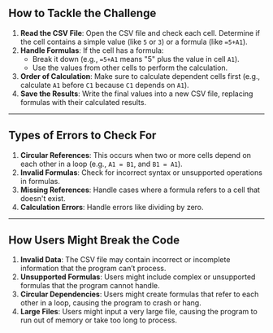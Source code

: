 ## How to Tackle the Challenge

1. **Read the CSV File**: Open the CSV file and check each cell. Determine if the cell contains a simple value (like `5` or `3`) or a formula (like `=5+A1`).
2. **Handle Formulas**: If the cell has a formula:
   - Break it down (e.g., `=5+A1` means "5" plus the value in cell `A1`).
   - Use the values from other cells to perform the calculation.
3. **Order of Calculation**: Make sure to calculate dependent cells first (e.g., calculate `A1` before `C1` because `C1` depends on `A1`).
4. **Save the Results**: Write the final values into a new CSV file, replacing formulas with their calculated results.

---

## Types of Errors to Check For

1. **Circular References**: This occurs when two or more cells depend on each other in a loop (e.g., `A1 = B1`, and `B1 = A1`).
2. **Invalid Formulas**: Check for incorrect syntax or unsupported operations in formulas.
3. **Missing References**: Handle cases where a formula refers to a cell that doesn't exist.
4. **Calculation Errors**: Handle errors like dividing by zero.

---

## How Users Might Break the Code

1. **Invalid Data**: The CSV file may contain incorrect or incomplete information that the program can’t process.
2. **Unsupported Formulas**: Users might include complex or unsupported formulas that the program cannot handle.
3. **Circular Dependencies**: Users might create formulas that refer to each other in a loop, causing the program to crash or hang.
4. **Large Files**: Users might input a very large file, causing the program to run out of memory or take too long to process.
